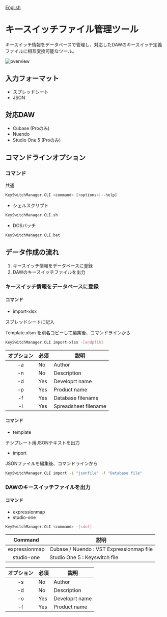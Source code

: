 [English](README.md)

# キースイッチファイル管理ツール

キースイッチ情報をデータベースで管理し、対応したDAWのキースイッチ定義ファイルに相互変換可能なツール。

![overview](https://i.gyazo.com/db570b52d9c59fad54fc1d7b043a1d21.png)



## 入力フォーマット

- スプレッドシート
- JSON



## 対応DAW

- Cubase (Proのみ)
- Nuendo
- Studio One 5 (Proのみ)



## コマンドラインオプション

### コマンド

共通

```bash
KeySwitchManager.CLI <command> [<options>|--help]
```

- シェルスクリプト

```bash
KeySwitchManager.CLI.sh
```

- DOSバッチ

```bash
KeySwitchManager.CLI.bat
```



## データ作成の流れ

1. キースイッチ情報をデータベースに登録
2. DAWのキースイッチファイルを出力

### キースイッチ情報をデータベースに登録

#### コマンド

- import-xlsx 

スプレッドシートに記入

Template.xlsm を別名コピーして編集後、コマンドラインから

```Bash
KeySwitchManager.CLI import-xlsx -[andpfih]
```


| オプション | 必須 | 説明                 |
| :--------: | ---- | -------------------- |
|     -a     | No   | Author               |
|     -n     | No   | Description          |
|     -d     | Yes  | Developrt name       |
|     -p     | Yes  | Product name         |
|     -f     | Yes  | Database filename    |
|     -i     | Yes  | Spreadsheet filename |



#### コマンド

- template

テンプレート用JSONテキストを出力

- import

JSONファイルを編集後、コマンドラインから

```bash
KeySwitchManager.CLI import -i "jsonfile" -f "Database file"
```



### DAWのキースイッチファイルを出力

#### コマンド

- expressionmap
- studio-one

```bash
KeySwitchManager.CLI <command> -[sdof]
```


|    Command    | 説明                                     |
| :-----------: | ---------------------------------------- |
| expressionmap | Cubase / Nuendo : VST Expressionmap file |
|  studio-one   | Studio One 5 : Keyswitch file            |



| オプション | 必須 | 説明           |
| :--------: | ---- | -------------- |
|     -s     | No   | Author         |
|     -d     | No   | Description    |
|     -o     | Yes  | Developrt name |
|     -f     | Yes  | Product name   |
